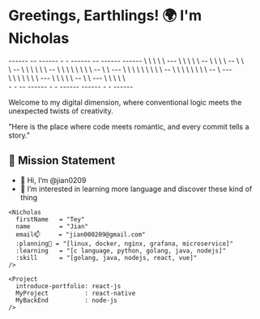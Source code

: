 # Greetings, Earthlings! 🌍 I'm Nicholas

*------*  *--*  *------*  *-*  *-*  *------*  *--*      *------*  *------*
 \      \  \  \  \  *---*  \ \  \ \  \ *--* \  \  \      \ *--* \  \      \
  \ *--* \  \  \  \  \      \ *--* \  \ \  \ \  \  \      \ *--* \  \  *---*
   \ \  \ \  \  \  \  \      \ *--* \  \ \  \ \  \  \      \ *--* \  *---*  \
    \ \  \ \  \  \  \  *---*  \ \  \ \  \ *--* \  \  *---*  \ \  \ \  \      \
     *-*  *-*  *--*  *------*  *-*  *-*  *------*  *------*  *-*  *-*  *------*

Welcome to my digital dimension, where conventional logic meets the unexpected twists of creativity.

"Here is the place where code meets romantic, and every commit tells a story."

## 🚀 Mission Statement

- 👋 Hi, I’m @jian0209
- 👀 I’m interested in learning more language and discover these kind of thing

``` 
<Nicholas 
  firstName   = "Tey" 
  name        = "Jian"
  email📫     = "jian000209@gmail.com"
  :planning🌱 = "[linux, docker, nginx, grafana, microservice]"
  :learning   = "[c language, python, golang, java, nodejs]"
  :skill      = "[golang, java, nodejs, react, vue]"
/>
```

<!---
jian0209/jian0209 is a ✨ special ✨ repository because its `README.md` (this file) appears on your GitHub profile.
You can click the Preview link to take a look at your changes.
--->

```
<Project
  introduce-portfolio: react-js
  MyProject          : react-native
  MyBackEnd          : node-js
/>
```
